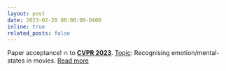 ```yaml
---
layout: post
date: 2023-02-28 00:00:00-0400
inline: true
related_posts: false
---
```


Paper acceptance! 🔥 to <b>[CVPR 2023](http://cvpr2023.thecvf.com/)</b>. <ins>Topic</ins>: Recognising emotion/mental-states in movies. [Read more](https://katha-ai.github.io/projects/emotx/)
